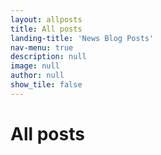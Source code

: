 ```yaml
---
layout: allposts
title: All posts
landing-title: 'News Blog Posts'
nav-menu: true
description: null
image: null
author: null
show_tile: false
---
```


<h1>All posts</h1>
